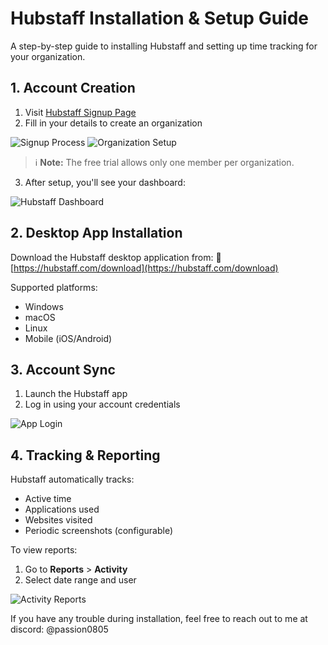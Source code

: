 # Hubstaff Installation & Setup Guide

A step-by-step guide to installing Hubstaff and setting up time tracking for your organization.

## 1. Account Creation

1. Visit [Hubstaff Signup Page](https://app.hubstaff.com/)
2. Fill in your details to create an organization

![Signup Process](https://github.com/user-attachments/assets/39780181-a52d-4f8b-ae52-4ffefd8cb80a)
![Organization Setup](https://github.com/user-attachments/assets/2529e5fd-e59a-4460-b798-f238bc803e54)

> ℹ️ **Note:** The free trial allows only one member per organization.

3. After setup, you'll see your dashboard:

![Hubstaff Dashboard](https://github.com/user-attachments/assets/432d34dd-c5c8-4d0e-8788-b6ac955d76ff)

## 2. Desktop App Installation

Download the Hubstaff desktop application from:
🔗 [https://hubstaff.com/download](https://hubstaff.com/download)

Supported platforms:
- Windows
- macOS
- Linux
- Mobile (iOS/Android)

## 3. Account Sync

1. Launch the Hubstaff app
2. Log in using your account credentials

![App Login](https://github.com/user-attachments/assets/43872fd2-5baf-4d42-85b4-f9d95bbd64b2)

## 4. Tracking & Reporting

Hubstaff automatically tracks:
- Active time
- Applications used
- Websites visited
- Periodic screenshots (configurable)

To view reports:
1. Go to **Reports** > **Activity**
2. Select date range and user

![Activity Reports](https://github.com/user-attachments/assets/d2a69d21-ea76-4a12-bc03-f88d9d1b26d8)


If you have any trouble during installation, feel free to reach out to me at discord: @passion0805
